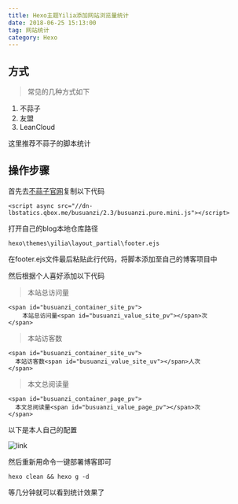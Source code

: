 ```yaml
---
title: Hexo主题Yilia添加网站浏览量统计
date: 2018-06-25 15:13:00  
tag: 网站统计
category: Hexo
---
```



## 方式
>常见的几种方式如下


<!-- more -->

1. 不蒜子
2. 友盟
3. LeanCloud




这里推荐不蒜子的脚本统计

## 操作步骤





首先去[不蒜子官网](http://busuanzi.ibruce.info/)复制以下代码


```
<script async src="//dn-lbstatics.qbox.me/busuanzi/2.3/busuanzi.pure.mini.js"></script>
```

打开自己的blog本地仓库路径

```
hexo\themes\yilia\layout_partial\footer.ejs
```
在footer.ejs文件最后粘贴此行代码，将脚本添加至自己的博客项目中


然后根据个人喜好添加以下代码

>本站总访问量
```
<span id="busuanzi_container_site_pv">
    本站总访问量<span id="busuanzi_value_site_pv"></span>次
</span>
```

>本站访客数
```
<span id="busuanzi_container_site_uv">
  本站访客数<span id="busuanzi_value_site_uv"></span>人次
</span>
```


>本文总阅读量
```
<span id="busuanzi_container_page_pv">
  本文总阅读量<span id="busuanzi_value_page_pv"></span>次
</span>
```
以下是本人自己的配置


![link](https://github.com/Ziven-n/Blog-Back-Up/blob/master/source/picture/Hexo添加统计-1.png?raw=true)



然后重新用命令一键部署博客即可

```
hexo clean && hexo g -d
```


等几分钟就可以看到统计效果了
